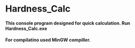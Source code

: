 # Hardness_Calc

#### This console program designed for quick calculation. Run Hardness_Calc.exe
#### For compilatino used MinGW compiller.
